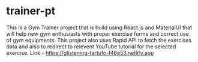 # trainer-pt

This is a Gym Trainer project that is build using React.js and MaterialUI that will help new gym enthusiasts with proper exercise forms and correct use of gym equipments.
This project also uses Rapid API to fetch the exercises data and also to redirect to relevent YouTube tutorial for the selected exercise.
Link - https://glistening-tartufo-f46e53.netlify.app
